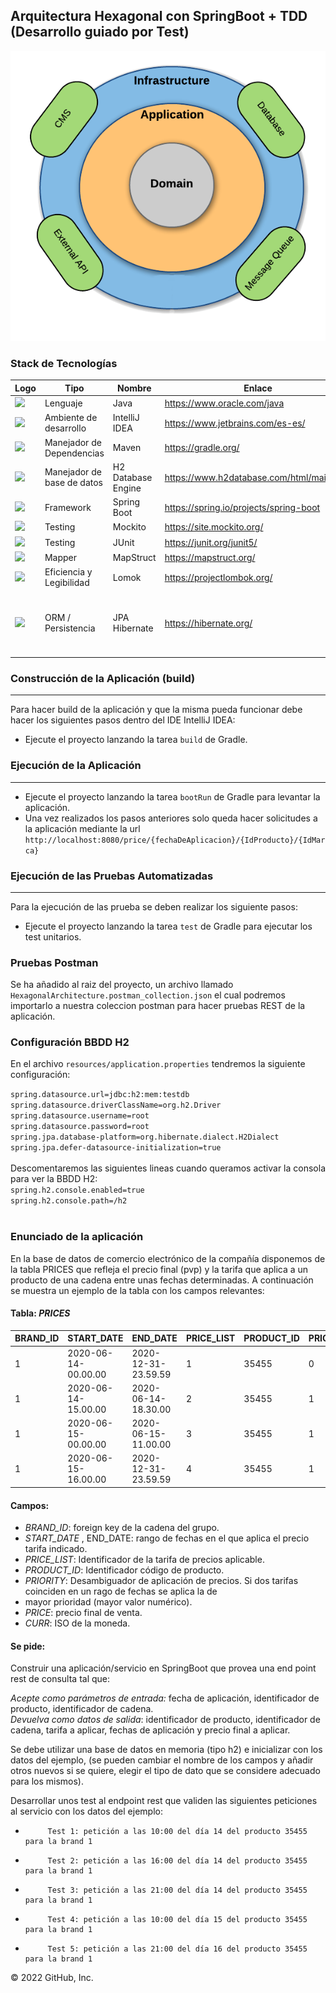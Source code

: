 ## Arquitectura Hexagonal con SpringBoot + TDD (Desarrollo guiado por Test)

![img.png](HexagonalArchitecture.png)

### Stack de Tecnologías

| Logo                                                                                                                                                                                                                                                                                                | Tipo                       | Nombre             | Enlace                      | Versión                                                                  |
| --------------------------------------------------------------------------------------------------------------------------------------------------------------------------------------------------------------------------------------------------------------------------------------------------- |----------------------------|--------------------| ----------------------------------- |--------------------------------------------------------------------------|
| <img src="https://seeklogo.com/images/J/java-logo-7F8B35BAB3-seeklogo.com.png" width="24">                                                                                                                                                                                                 | Lenguaje                   | Java               | https://www.oracle.com/java | 11                                                                       |
| <img src="https://upload.wikimedia.org/wikipedia/commons/thumb/9/9c/IntelliJ_IDEA_Icon.svg/1024px-IntelliJ_IDEA_Icon.svg.png" width="24">                                                                                                                                                                                                                                    | Ambiente de desarrollo     | IntelliJ IDEA      | https://www.jetbrains.com/es-es/ | 2021.1.3                                                                 |
| <img src="https://e7.pngegg.com/pngimages/508/156/png-clipart-gradle-computer-icons-transparency-logo-scalable-graphics-share-to-mammal-text.png" width="24">                                                                                                                                                                               | Manejador de Dependencias  | Maven              | https://gradle.org/        | 3.8.1                                                                    |
| <img src="https://pbs.twimg.com/profile_images/643857725/h2-logo_square_400x400.png" width="24">                                                                                                                                                         | Manejador de base de datos | H2 Database Engine | https://www.h2database.com/html/main.html | 2.1.210                                                                  |
| <img src="https://spring.io/images/spring-logo-9146a4d3298760c2e7e49595184e1975.svg" width="24">                                                                                                                                                                 | Framework                  | Spring Boot        | https://spring.io/projects/spring-boot | 2.6.4                                                                    |
| <img src="https://upload.wikimedia.org/wikipedia/commons/2/2c/Mockito_Logo.png" width="24">                                                                                                                                                                                                                   | Testing                    | Mockito            | https://site.mockito.org/  | 4.0                                                                      |
| <img src="https://junit.org/junit5/assets/img/junit5-logo.png" width="24">                                                                                                                                                                                                                                                 | Testing                    | JUnit              | https://junit.org/junit5/ | 5.8.2                                                                    |
| <img src="https://mapstruct.org/images/mapstruct.png" width="24">                                                                                                                                                                                                                                                 | Mapper                     | MapStruct          | https://mapstruct.org/ | 1.4.2.Final                                                              |
| <img src="https://miro.medium.com/max/538/1*PSmlTRCSmWVXuuNOWtx9DQ.png" width="24">                                                                                                                                                                                                                                                 | Eficiencia y Legibilidad   | Lomok              | https://projectlombok.org/ | 1.18.20                                                                  |
| <img src="https://www.adictosaltrabajo.com/wp-content/uploads/2020/03/hibernate.jpg" width="24">                                                                                                                                                                                                                                                 | ORM / Persistencia         | JPA Hibernate      | https://hibernate.org/ | _HIBERNATE_ 5.1.2.Final (Annotations) - 5.6.5.Final (Core) <br/> _JPA_ 2.6.2 |


### Construcción de la Aplicación (build)

---

Para hacer build de la aplicación y que la misma pueda funcionar debe hacer los siguientes pasos dentro del IDE 
IntelliJ IDEA:

- Ejecute el proyecto lanzando la tarea `build` de Gradle.

### Ejecución de la Aplicación

---
- Ejecute el proyecto lanzando la tarea `bootRun` de Gradle para levantar la aplicación.
- Una vez realizados los pasos anteriores solo queda hacer solicitudes a la aplicación mediante la url 
`http://localhost:8080/price/{fechaDeAplicacion}/{IdProducto}/{IdMarca}`

### Ejecución de las Pruebas Automatizadas

---

Para la ejecución de las prueba se deben realizar los siguiente pasos:

- Ejecute el proyecto lanzando la tarea `test` de Gradle para ejecutar los test unitarios.

### Pruebas Postman

Se ha añadido al raiz del proyecto, un archivo llamado `HexagonalArchitecture.postman_collection.json` el cual podremos
importarlo a nuestra coleccion postman para hacer pruebas REST de la aplicación.

### Configuración BBDD H2
En el archivo `resources/application.properties` tendremos la siguiente configuración:<br/>

`spring.datasource.url=jdbc:h2:mem:testdb`<br/>
`spring.datasource.driverClassName=org.h2.Driver`<br/>
`spring.datasource.username=root`<br/>
`spring.datasource.password=root`<br/>
`spring.jpa.database-platform=org.hibernate.dialect.H2Dialect`<br/>
`spring.jpa.defer-datasource-initialization=true`<br/><br/>
Descomentaremos las siguientes lineas cuando queramos activar la consola para ver la BBDD H2:<br/>
`spring.h2.console.enabled=true`<br/>
`spring.h2.console.path=/h2`<br/>
<br/>

### Enunciado de la aplicación

En la base de datos de comercio electrónico de la compañía disponemos de la tabla PRICES que refleja el precio final 
(pvp) y la tarifa que aplica a un producto de una cadena entre unas fechas determinadas. A continuación se muestra un 
ejemplo de la tabla con los campos relevantes:

#### Tabla: _PRICES_
| BRAND_ID | START_DATE | END_DATE | PRICE_LIST | PRODUCT_ID |PRIORITY| PRICE  | CURR   |
|------|------|----------|------|------|------|--------|--------|
|1|2020-06-14-00.00.00|2020-12-31-23.59.59|1|35455|0| 35.50  |EUR|
|1|2020-06-14-15.00.00|2020-06-14-18.30.00|2|35455|1| 25.45  |EUR|
|1|2020-06-15-00.00.00|2020-06-15-11.00.00|3|35455|1| 30.50  |EUR|
|1|2020-06-15-16.00.00|2020-12-31-23.59.59|4|35455|1| 38.95  |EUR|

#### Campos:

- _BRAND_ID_: foreign key de la cadena del grupo.
- _START_DATE_ , END_DATE: rango de fechas en el que aplica el precio tarifa indicado.
- _PRICE_LIST_: Identificador de la tarifa de precios aplicable.
- _PRODUCT_ID_: Identificador código de producto.
- _PRIORITY_: Desambiguador de aplicación de precios. Si dos tarifas coinciden en un rago de fechas se aplica la de 
- mayor prioridad (mayor valor numérico).
- _PRICE_: precio final de venta.
- _CURR_: ISO de la moneda.

#### Se pide:

Construir una aplicación/servicio en SpringBoot que provea una end point rest de consulta  tal que:

_Acepte como parámetros de entrada:_ fecha de aplicación, identificador de producto, identificador de cadena.</br>
_Devuelva como datos de salida_: identificador de producto, identificador de cadena, tarifa a aplicar, fechas de 
aplicación y precio final a aplicar.

Se debe utilizar una base de datos en memoria (tipo h2) e inicializar con los datos del ejemplo, (se pueden cambiar el 
nombre de los campos y añadir otros nuevos si se quiere, elegir el tipo de dato que se considere adecuado para los 
mismos).

Desarrollar unos test al endpoint rest que  validen las siguientes peticiones al servicio con los datos del ejemplo:

-          Test 1: petición a las 10:00 del día 14 del producto 35455   para la brand 1 
-          Test 2: petición a las 16:00 del día 14 del producto 35455   para la brand 1 
-          Test 3: petición a las 21:00 del día 14 del producto 35455   para la brand 1 
-          Test 4: petición a las 10:00 del día 15 del producto 35455   para la brand 1 
-          Test 5: petición a las 21:00 del día 16 del producto 35455   para la brand 1 


 © 2022 GitHub, Inc.
